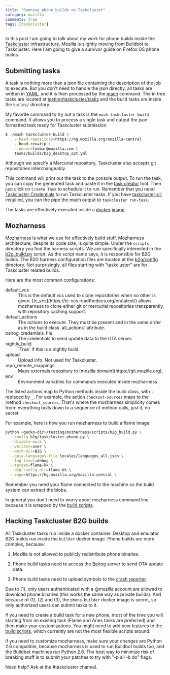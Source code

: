 ```yaml
---
title: "Running phone builds on Taskcluster"
category: mozilla
comments: true
tags: [taskcluster]
---
```


In this post I am going to talk about my work for phone builds inside the
[Taskcluster](https://docs.taskcluster.net/) infrastructure. Mozilla is
slightly moving from Buildbot to Taskcluster. Here I am going to
give a survivor guide on Firefox OS phone builds.

Submitting tasks
---------------

A task is nothing more than a json file containing the description 
of the job to execute. But you don't need to handle the json directly, all tasks
are written in [YAML](https://en.wikipedia.org/wiki/YAML), and it is then processed
by the [mach](https://mzl.la/1MkZ4gz) command. The in tree tasks are located
at [testing/taskcluster/tasks](https://mzl.la/1MkYOhw) and the build tasks are
inside the `builds/` directory.

My favorite command to try out a task is the `mach taskcluster-build` command.
It allows you to process a single task and output the json formatted task ready
for Taskcluster submission.

```bash
$ ./mach taskcluster-build \
    --head-repository=https://hg.mozilla.org/mozilla-central 
    --head-rev=tip \
    --owner=foobar@mozilla.com \
    tasks/builds/b2g_desktop_opt.yml
```

Although we specify a Mercurial repository, Taskcluster also accepts git
repositories interchangeably.

This command will print out the task to the console output. To
run the task, you can copy the generated task and paste it in the
[task creator](https://tools.taskcluster.net/task-creator/) tool. Then just
click on `Create Task` to schedule it to run. Remember that you need
[Taskcluster Credentials](https://auth.taskcluster.net/) to run Taskcluster
tasks. If you have
[taskcluster-cli](https://www.npmjs.com/package/taskcluster-cli/)
installed, you can the pipe the mach output to `taskcluster run-task`.

The tasks are effectively executed inside a [docker](https://www.docker.com/)
[image](https://dxr.mozilla.org/mozilla-central/source/testing/docker).

Mozharness
----------

[Mozharness](https://wiki.mozilla.org/ReleaseEngineering/Mozharness)
is what we use for effectively build stuff. Mozharness
architecture, despite its code size, is quite simple. Under the 
`scripts` directory you find the harness scripts. We are specifically
interested in the [b2g\_build.py](https://tinyurl.com/nlm8mjm) script. As the script
name says, it is responsible for B2G builds. The B2G harness configuration
files are located at the [b2g/config](https://tinyurl.com/nzqlkfe) directory. Not
surprisingly, all files starting with "taskcluster" are for Taskcluster
related builds.

Here are the most common configurations:

<dl>
  <dt>default_vcs</dt>
  <dd>This is the default vcs used to clone repositories when no other is given.
  [tc_vcs](https://tc-vcs.readthedocs.org/en/latest/) allows mozharness to
  clone either git or mercurial repositories transparently, with repository
  caching support.</dd>
  <dt>default_actions</dt>
  <dd>The actions to execute. They must be present and in the same order as
  in the build class `all_actions` attribute.</dd>
  <dt>balrog_credentials_file</dt>
  <dd>The credentials to send update data to the OTA server.</dd>
  <dt>nightly_build</dt>
  <dd>`True` if this is a nightly build.</dd>
  <dt>upload</dt>
  <dd>Upload info. Not used for Taskcluster.</dd>
  <dt>repo_remote_mappings</dt>
  <dd>Maps externals repository to [mozilla domain](https://git.mozilla.org).</dd>
  <dt>env</dt>
  <dd>Environment variables for commands executed inside mozharness.</dd>
</dl>

The listed actions map to Python methods inside the build class, with `-` replaced
by `_`. For example, the action `checkout-sources` maps to the method
`checkout_sources`. That's where the mozharness simplicity comes from: everything boils
down to a sequence of method calls, just it, no secret. 

For example, here is how you run mozharness to build a flame image:

```bash
python <gecko-dir>/testing/mozharness/scripts/b2g_build.py \
  --config b2g/taskcluster-phone.py \
  --disable-mock \
  --variant=user \
  --work-dir=B2G \
  --gaia-languages-file locales/languages_all.json \
  --log-level=debug \
  --target=flame-kk \
  --b2g-config-dir=flame-kk \
  --repo=https://hg.mozilla.org/mozilla-central \
```

Remember you need your flame connected to the machine so the build system
can extract the blobs.

In general you don't need to worry about mozharness command line because it is wrapped
by the [build scripts](https://tinyurl.com/py798c3).

Hacking Taskcluster B2G builds
------------------------------

All Taskcluster tasks run inside a docker container. Desktop and emulator B2G builds
run inside the `builder` docker image. Phone builds are more complex, because:

1. Mozilla is not allowed to publicly redistribute phone binaries.

2. Phone build tasks need to access the [Balrog](https://wiki.mozilla.org/Balrog)
  server to send OTA update data.

3. Phone build tasks need to upload symbols to the
  [crash reporter](https://mzl.la/1Ta6jfY).

Due to (1), only users authenticated with a @mozilla account are allowed
to download phone binaries (this works the same way as private builds). And
because of (1), (2) and (3), the `phone-builder` docker image is secret,
so only authorized users can submit tasks to it.

If you need to create a build task for a new phone, most of the time you will
starting from an existing task (Flame and Aries tasks are preferred) and then
make your customizations. You might need to add new features to the
[build scripts](https://tinyurl.com/py798c3), which currently are not the most
flexible scripts around.

If you need to customize mozharness, make sure your changes are Python 2.6
compatible, because mozharness is used to run Buildbot builds too, and the
Buildbot machines run Python 2.6. The best way to minimize risk of breaking
stuff is to submit your patches to try with "-p all -b do" flags.

Need help? Ask at the #taskcluster channel.
